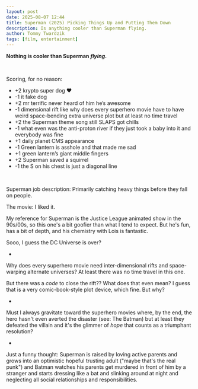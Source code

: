 ```yaml
---
layout: post
date: 2025-08-07 12:44
title: Superman (2025) Picking Things Up and Putting Them Down
description: Is anything cooler than Superman flying.
author: Tommy Twardzik
tags: [film, entertainment]
---
```


**Nothing is cooler than Superman *flying*.**

<br>

Scoring, for no reason:
- +2 krypto super dog ❤️ 
- -1 it fake dog
- +2 mr terrific never heard of him he’s awesome
- -1 dimensional rift like why does every superhero movie have to have weird space-bending extra universe plot but at least no time travel
- +2 the Superman theme song still SLAPS got chills
- -1 what even was the anti-proton river if they just took a baby into it and everybody was fine 
- +1 daily planet CMS appearance
- -1 Green lantern is asshole and that made me sad
- +1 green lantern’s giant middle fingers
- +2 Superman saved a squirrel
- -1 the S on his chest is just a diagonal line

<br>

Superman job description: Primarily catching heavy things before they fall on people.

The movie: I liked it.

My reference for Superman is the Justice League animated show in the 90s/00s, so this one's a bit goofier than what I tend to expect. But he's fun, has a bit of depth, and his chemistry with Lois is fantastic.

Sooo, I guess the DC Universe is over?

*

Why does every superhero movie need inter-dimensional rifts and space-warping alternate universes? At least there was no time travel in this one.

But there was a *code* to close the rift?? What does that even mean? I guess that is a very comic-book-style plot device, which fine. But why?

*

Must I always gravitate toward the superhero movies where, by the end, the hero hasn't even averted the disaster (see: The Batman) but at least they defeated the villain and it's the glimmer of *hope* that counts as a triumphant resolution?

*

Just a funny thought: Superman is raised by loving active parents and grows into an optimistic hopeful trusting adult ("maybe that's the real punk") and Batman watches his parents get murdered in front of him by a stranger and starts dressing like a bat and slinking around at night and neglecting all social relationships and responsibilities.